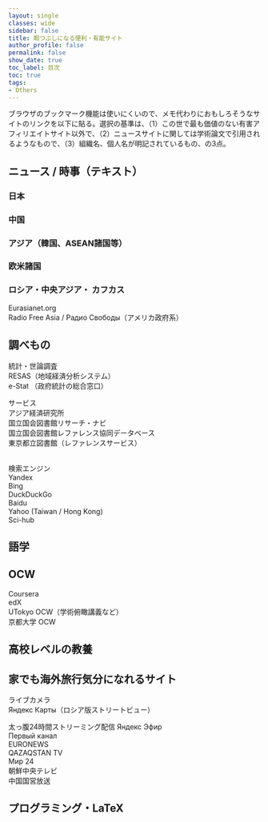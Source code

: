 ```yaml
---
layout: single
classes: wide
sidebar: false
title: 暇つぶしになる便利・有能サイト
author_profile: false
permalink: false
show_date: true
toc_label: 目次
toc: true
tags:
- Others
---
```

ブラウザのブックマーク機能は使いにくいので、メモ代わりにおもしろそうなサイトのリンクを以下に貼る。選択の基準は、（1）この世で最も価値のない有害アフィリエイトサイト以外で、（2）ニュースサイトに関しては学術論文で引用されるようなもので、（3）組織名、個人名が明記されているもの、の3点。

## ニュース / 時事（テキスト）
### 日本

### 中国

### アジア（韓国、ASEAN諸国等）

### 欧米諸国

### ロシア・中央アジア・ カフカス
Eurasianet.org <br>
Radio Free Asia / Радио Свободы（アメリカ政府系） 


## 調べもの
<i class="fas fa-bullhorn"></i> 統計・世論調査 <br>
RESAS（地域経済分析システム） <br>
e-Stat （政府統計の総合窓口）<br>

<i class="fas fa-concierge-bell"></i>  サービス<br>
アジア経済研究所<br>
国立国会図書館リサーチ・ナビ<br>
国立国会図書館レファレンス協同データベース<br>
東京都立図書館（レファレンスサービス）<br><br>

<i class="fas fa-search"></i> 検索エンジン <br>
Yandex <br>
Bing<br>
DuckDuckGo<br>
Baidu <br>
Yahoo (Taiwan / Hong Kong)<br>
Sci-hub
## 語学

## OCW
Coursera <br>
edX <br>
UTokyo OCW（学術俯瞰講義など） <br>
京都大学 OCW <br> 

## 高校レベルの教養

## 家でも海外旅行気分になれるサイト
<i class="fas fa-video"></i>  ライブカメラ <br>
Яндекс Карты（ロシア版ストリートビュー）<br>

<i class="fas fa-tv"></i> 太っ腹24時間ストリーミング配信
Яндекс Эфир <br>
Первый канал <br>
EURONEWS  <br>
QAZAQSTAN TV <br>
Мир 24  <br>
朝鮮中央テレビ <br>
中国国営放送 <br>



## プログラミング・LaTeX
